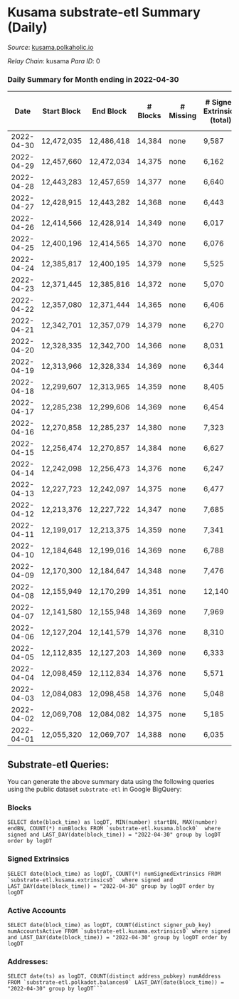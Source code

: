# Kusama substrate-etl Summary (Daily)

_Source_: [kusama.polkaholic.io](https://kusama.polkaholic.io)

*Relay Chain*: kusama
*Para ID*: 0



### Daily Summary for Month ending in 2022-04-30


| Date | Start Block | End Block | # Blocks | # Missing | # Signed Extrinsics (total) | # Active Accounts | # Addresses with Balances | # Events | # Transfers | # XCM Transfers In | # XCM Transfers Out |
| ---- | ----------- | --------- | -------- | --------- | --------------------------- | ----------------- | ------------------------- | -------- | ----------- | ------------------ | ------------------- |
| 2022-04-30 | 12,472,035 | 12,486,418 | 14,384 | none | 9,587 | 1,383 | 248,534 | 447,802 | 2,261 ($5,870,935) | 121 ($277,168) | 158 ($457,647) |
| 2022-04-29 | 12,457,660 | 12,472,034 | 14,375 | none | 6,162 | 1,424 |  | 395,449 | 1,513 ($5,263,469) | 169 ($484,003) | 210 ($417,574) |
| 2022-04-28 | 12,443,283 | 12,457,659 | 14,377 | none | 6,640 | 1,703 |  | 389,365 | 1,670 ($13,767,507) | 181 ($389,917) | 178 ($2,598,409) |
| 2022-04-27 | 12,428,915 | 12,443,282 | 14,368 | none | 6,443 | 1,736 |  | 387,285 | 1,947 ($12,497,289) | 149 ($368,787) | 206 ($637,088) |
| 2022-04-26 | 12,414,566 | 12,428,914 | 14,349 | none | 6,017 | 1,540 |  | 380,660 | 1,576 ($7,632,646) | 163 ($423,603) | 242 ($414,535) |
| 2022-04-25 | 12,400,196 | 12,414,565 | 14,370 | none | 6,076 | 1,555 |  | 390,111 | 1,627 ($4,896,992) | 162 ($497,583) | 295 ($811,766) |
| 2022-04-24 | 12,385,817 | 12,400,195 | 14,379 | none | 5,525 | 1,438 |  | 377,694 | 1,310 ($3,040,948) | 146 ($594,556) | 278 ($886,995) |
| 2022-04-23 | 12,371,445 | 12,385,816 | 14,372 | none | 5,070 | 1,222 |  | 371,745 | 1,191 ($3,141,602) | 137 ($1,495,677) | 297 ($1,082,961) |
| 2022-04-22 | 12,357,080 | 12,371,444 | 14,365 | none | 6,406 | 1,451 |  | 407,206 | 1,480 ($12,074,260) | 143 ($586,946) | 280 ($553,529) |
| 2022-04-21 | 12,342,701 | 12,357,079 | 14,379 | none | 6,270 | 1,566 |  | 400,322 | 1,352 ($2,658,786) | 142 ($448,714) | 237 ($828,099) |
| 2022-04-20 | 12,328,335 | 12,342,700 | 14,366 | none | 8,031 | 1,587 |  | 402,767 | 1,321 ($13,574,001) | 143 ($676,663) | 248 ($5,687,209) |
| 2022-04-19 | 12,313,966 | 12,328,334 | 14,369 | none | 6,344 | 1,460 |  | 369,134 | 1,119 ($3,418,030) | 97 ($202,583) | 125 ($266,081) |
| 2022-04-18 | 12,299,607 | 12,313,965 | 14,359 | none | 8,405 | 1,562 |  | 408,630 | 1,072 ($3,646,671) | 120 ($761,682) | 161 ($466,780) |
| 2022-04-17 | 12,285,238 | 12,299,606 | 14,369 | none | 6,454 | 1,663 |  | 379,533 | 1,886 ($2,353,554) | 137 ($265,169) | 123 ($479,422) |
| 2022-04-16 | 12,270,858 | 12,285,237 | 14,380 | none | 7,323 | 1,574 |  | 374,039 | 2,639 ($6,793,439) | 136 ($306,278) | 146 ($326,683) |
| 2022-04-15 | 12,256,474 | 12,270,857 | 14,384 | none | 6,627 | 1,419 |  | 388,231 | 1,377 ($20,324,434) | 115 ($194,278) | 124 ($137,554) |
| 2022-04-14 | 12,242,098 | 12,256,473 | 14,376 | none | 6,247 | 1,215 |  | 378,906 | 1,282 ($2,641,120) | 96 ($224,556) | 157 ($260,747) |
| 2022-04-13 | 12,227,723 | 12,242,097 | 14,375 | none | 6,477 | 1,457 |  | 375,478 | 1,393 ($4,894,052) | 80 ($233,350) | 121 ($1,091,613) |
| 2022-04-12 | 12,213,376 | 12,227,722 | 14,347 | none | 7,685 | 1,684 |  | 391,970 | 1,653 ($4,996,447) | 81 ($525,444) | 124 ($750,674) |
| 2022-04-11 | 12,199,017 | 12,213,375 | 14,359 | none | 7,341 | 1,602 |  | 389,141 | 1,603 ($4,619,958) | 93 ($407,556) | 172 ($443,384) |
| 2022-04-10 | 12,184,648 | 12,199,016 | 14,369 | none | 6,788 | 1,382 |  | 369,526 | 1,122 ($1,807,514) | 53 ($68,225.32) | 149 ($347,783) |
| 2022-04-09 | 12,170,300 | 12,184,647 | 14,348 | none | 7,476 | 1,576 |  | 372,774 | 1,686 ($3,365,288) | 100 ($318,749) | 169 ($830,660) |
| 2022-04-08 | 12,155,949 | 12,170,299 | 14,351 | none | 12,140 | 1,772 |  | 430,878 | 1,450 ($4,577,153) | 121 ($428,120) | 159 ($239,674) |
| 2022-04-07 | 12,141,580 | 12,155,948 | 14,369 | none | 7,969 | 1,599 |  | 376,871 | 1,453 ($4,520,763) | 102 ($465,704) | 157 ($414,422) |
| 2022-04-06 | 12,127,204 | 12,141,579 | 14,376 | none | 8,310 | 1,670 |  | 395,830 | 1,610 ($5,228,293) | 152 ($394,722) | 233 ($464,598) |
| 2022-04-05 | 12,112,835 | 12,127,203 | 14,369 | none | 6,333 | 1,531 |  | 366,492 | 1,885 ($18,715,784) | 86 ($363,677) | 208 ($490,209) |
| 2022-04-04 | 12,098,459 | 12,112,834 | 14,376 | none | 5,571 | 1,486 |  | 364,854 | 2,373 ($14,150,602) | 105 ($357,651) | 185 ($441,095) |
| 2022-04-03 | 12,084,083 | 12,098,458 | 14,376 | none | 5,048 | 1,424 |  | 355,164 | 1,990 ($4,603,063) | 99 ($381,813) | 171 ($838,574) |
| 2022-04-02 | 12,069,708 | 12,084,082 | 14,375 | none | 5,185 | 1,504 |  | 352,287 | 1,715 ($4,869,954) | 176 ($489,800) | 246 ($850,442) |
| 2022-04-01 | 12,055,320 | 12,069,707 | 14,388 | none | 6,035 | 1,408 |  | 365,154 | 2,451 ($8,910,570) | 132 ($478,885) | 169 ($436,724) |

## Substrate-etl Queries:
You can generate the above summary data using the following queries using the public dataset `substrate-etl` in Google BigQuery:


### Blocks
```
SELECT date(block_time) as logDT, MIN(number) startBN, MAX(number) endBN, COUNT(*) numBlocks FROM `substrate-etl.kusama.block0`  where signed and LAST_DAY(date(block_time)) = "2022-04-30" group by logDT order by logDT
```


### Signed Extrinsics
```
SELECT date(block_time) as logDT, COUNT(*) numSignedExtrinsics FROM `substrate-etl.kusama.extrinsics0`  where signed and LAST_DAY(date(block_time)) = "2022-04-30" group by logDT order by logDT
```


### Active Accounts
```
SELECT date(block_time) as logDT, COUNT(distinct signer_pub_key) numAccountsActive FROM `substrate-etl.kusama.extrinsics0` where signed and LAST_DAY(date(block_time)) = "2022-04-30" group by logDT order by logDT
```


### Addresses:
```
SELECT date(ts) as logDT, COUNT(distinct address_pubkey) numAddress FROM `substrate-etl.polkadot.balances0` LAST_DAY(date(block_time)) = "2022-04-30" group by logDT```

